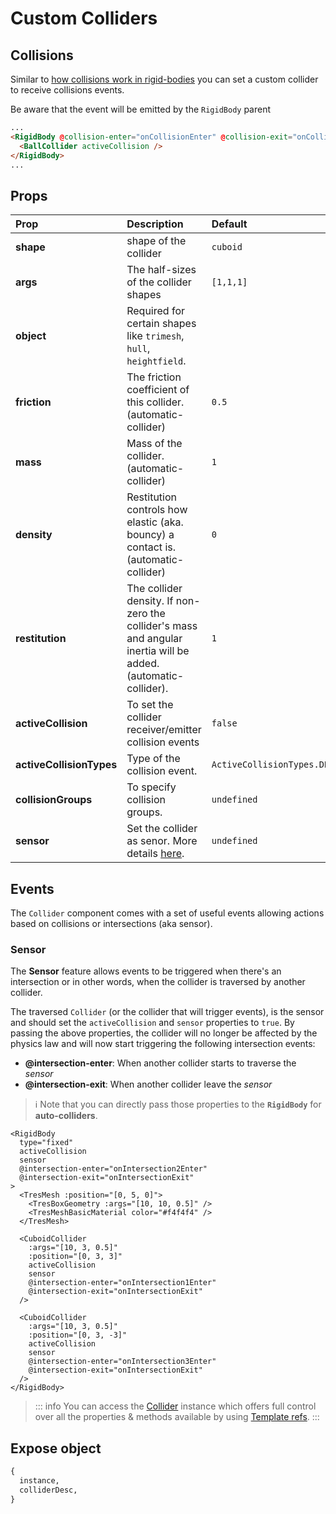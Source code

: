 # Custom Colliders

## Collisions

Similar to [how collisions work in rigid-bodies](./rigid-body.md#collisions) you can set a custom collider to receive collisions events.

Be aware that the event will be emitted by the `RigidBody` parent

```html
...
<RigidBody @collision-enter="onCollisionEnter" @collision-exit="onCollisionExit">
  <BallCollider activeCollision />
</RigidBody>
...
```

## Props

| Prop                     | Description                  | Default |
| :----------------------- | :--------------------------- | :------- |
| **shape**                | shape of the collider | `cuboid` |
| **args**                 | The half-sizes of the collider shapes | `[1,1,1]` |
| **object**               | Required for certain shapes like `trimesh`, `hull`, `heightfield`. | |
| **friction**             | The friction coefficient of this collider. (automatic-collider) | `0.5` |
| **mass**                 | Mass of the collider. (automatic-collider) | `1` |
| **density**              | Restitution controls how elastic (aka. bouncy) a contact is. (automatic-collider) | `0` |
| **restitution**          | The collider density. If non-zero the collider's mass and angular inertia will be added. (automatic-collider). | `1` |
| **activeCollision**      | To set the collider receiver/emitter collision events | `false` |
| **activeCollisionTypes** | Type of the collision event. | `ActiveCollisionTypes.DEFAULT` |
| **collisionGroups**      | To specify collision groups. | `undefined` |
| **sensor**      | Set the collider as senor. More details [here](#sensor). | `undefined` |

## Events

The `Collider` component comes with a set of useful events allowing actions based on collisions or intersections (aka sensor).

### Sensor

The **Sensor** feature allows events to be triggered when there's an intersection or in other words, when the collider is traversed by another collider.

The traversed `Collider` (or the collider that will trigger events), is the sensor and should set the `activeCollision` and `sensor` properties to `true`.
By passing the above properties, the collider will no longer be affected by the physics law and will now start triggering the following intersection events:

- **@intersection-enter**:  When another collider starts to traverse the *sensor*
- **@intersection-exit**: When another collider leave the *sensor*

> ℹ️ Note that you can directly pass those properties to the **`RigidBody`** for **auto-colliders**.

```vue
<RigidBody
  type="fixed"
  activeCollision
  sensor
  @intersection-enter="onIntersection2Enter"
  @intersection-exit="onIntersectionExit"
>
  <TresMesh :position="[0, 5, 0]">
    <TresBoxGeometry :args="[10, 10, 0.5]" />
    <TresMeshBasicMaterial color="#f4f4f4" />
  </TresMesh>

  <CuboidCollider
    :args="[10, 3, 0.5]"
    :position="[0, 3, 3]"
    activeCollision
    sensor
    @intersection-enter="onIntersection1Enter"
    @intersection-exit="onIntersectionExit"
  />

  <CuboidCollider
    :args="[10, 3, 0.5]"
    :position="[0, 3, -3]"
    activeCollision
    sensor
    @intersection-enter="onIntersection3Enter"
    @intersection-exit="onIntersectionExit"
  />
</RigidBody>
```

<!-- TODO: Add the demo link -->

> ::: info
> You can access the [Collider](https://rapier.rs/docs/user_guides/javascript/colliders) instance
> which offers full control over all the properties & methods available
> by using [Template refs](https://vuejs.org/guide/essentials/template-refs.html#template-refs).
> :::

## Expose object

```md
{
  instance,
  colliderDesc,
}
```

